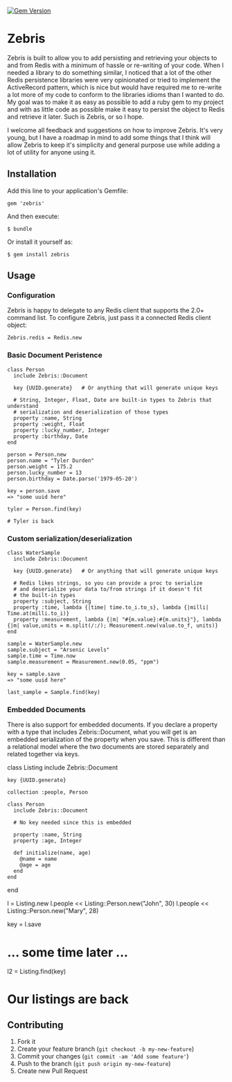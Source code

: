 [![Gem Version](https://badge.fury.io/rb/zebris.png)](http://badge.fury.io/rb/zebris)

# Zebris

Zebris is built to allow you to add persisting and retrieving your objects to and from Redis with a minimum of hassle or re-writing of your code.
When I needed a library to do something similar, I noticed that a lot of the other Redis persistence libraries were very opinionated or tried to
implement the ActiveRecord pattern, which is nice but would have required me to re-write a lot more of my code to conform to the libraries idioms
than I wanted to do.  My goal was to make it as easy as possible to add a ruby gem to my project and with as little code as possible make it easy to
persist the object to Redis and retrieve it later.  Such is Zebris, or so I hope.

I welcome all feedback and suggestions on how to improve Zebris.  It's very young, but I have a roadmap in mind to add some things that I think will
allow Zebris to keep it's simplicity and general purpose use while adding a lot of utility for anyone using it.

## Installation

Add this line to your application's Gemfile:

    gem 'zebris'

And then execute:

    $ bundle

Or install it yourself as:

    $ gem install zebris

## Usage

### Configuration
Zebris is happy to delegate to any Redis client that supports the 2.0+ command list.  To configure Zebris, just pass it a connected Redis client object:

    Zebris.redis = Redis.new

### Basic Document Peristence

    class Person
      include Zebris::Document

      key {UUID.generate}   # Or anything that will generate unique keys

      # String, Integer, Float, Date are built-in types to Zebris that understand
      # serialization and deserialization of those types
      property :name, String
      property :weight, Float
      property :lucky_number, Integer
      property :birthday, Date
    end

    person = Person.new
    person.name = "Tyler Durden"
    person.weight = 175.2
    person.lucky_number = 13
    person.birthday = Date.parse('1979-05-20')

    key = person.save
    => "some uuid here"

    tyler = Person.find(key)

    # Tyler is back

### Custom serialization/deserialization

    class WaterSample
      include Zebris::Document

      key {UUID.generate}   # Or anything that will generate unique keys

      # Redis likes strings, so you can provide a proc to serialize
      # and deserialize your data to/from strings if it doesn't fit
      # the built-in types
      property :subject, String
      property :time, lambda {|time| time.to_i.to_s}, lambda {|milli| Time.at(milli.to_i)}
      property :measurement, lambda {|m| "#{m.value}:#{m.units}"}, lambda {|m| value,units = m.split(/:/); Measurement.new(value.to_f, units)}
    end

    sample = WaterSample.new
    sample.subject = "Arsenic Levels"
    sample.time = Time.now
    sample.measurement = Measurement.new(0.05, "ppm")

    key = sample.save
    => "some uuid here"

    last_sample = Sample.find(key)

### Embedded Documents
There is also support for embedded documents.  If you declare a property with a type that includes Zebris::Document, what
you will get is an embedded serialization of the property when you save.  This is different than a relational model where
the two documents are stored separately and related together via keys.

  class Listing
    include Zebris::Document

    key {UUID.generate}

    collection :people, Person

    class Person
      include Zebris::Document

      # No key needed since this is embedded

      property :name, String
      property :age, Integer

      def initialize(name, age)
        @name = name
        @age = age
      end
    end
  end

  l = Listing.new
  l.people << Listing::Person.new("John", 30)
  l.people << Listing::Person.new("Mary", 28)

  key = l.save

  # ... some time later ...
  l2 = Listing.find(key)

  # Our listings are back

## Contributing

1. Fork it
2. Create your feature branch (`git checkout -b my-new-feature`)
3. Commit your changes (`git commit -am 'Add some feature'`)
4. Push to the branch (`git push origin my-new-feature`)
5. Create new Pull Request
